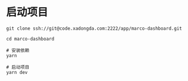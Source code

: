 # 启动项目

```shell
git clone ssh://git@code.xadongda.com:2222/app/marco-dashboard.git

cd marco-dashboard

# 安装依赖
yarn

# 启动项目
yarn dev
```
